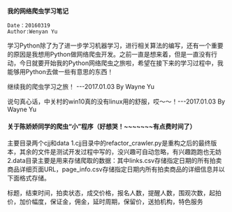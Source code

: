 **我的网络爬虫学习笔记**

	Date：20160319
	Author:Wenyan Yu

学习Python除了为了进一步学习机器学习，进行相关算法的编写，还有一个重要的原因是我想用Python做网络爬虫开发。之前一直是想来着，但是一直没有行动，今日就要开始我的Python网络爬虫之旅啦，希望在接下来的学习过程中，我能够用Python去做一些有意思的东西！

继续我的爬虫学习之旅！ ---2017.01.03 By Wayne Yu

说句真心话，中关村的win10真的没有linux用的舒服，哎～～！---2017.01.03 By Wayne Yu

#### 关于陈娇娇同学的爬虫“小”程序（好想哭！~~~~~~~有点费时间了）

主要目录两个cjj和data
    1.cjj目录中的refactor_crawler.py是重构之后的最终版本，其余的文件是测试开发过程中写的，没兴趣可自动忽略，有兴趣跑跑也无妨
    2.data目录主要是用来存储爬取的数据：其中links.csv存储指定日期的所有拍卖商品详细页面URL，page_info.csv存储指定日期内所有拍卖商品的详细信息并以下面格式存储。

标题，结束时间，拍卖状态，成交价格，报名人数，提醒人数，围观次数，起拍价，加价幅度，保证金，佣金，延时周期，保留价，送拍机构，特色服务




